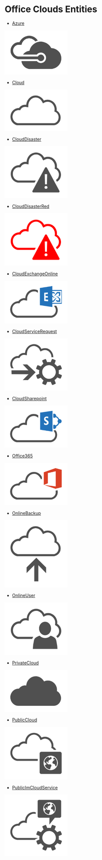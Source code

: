 # Office Clouds Entities


- [Azure](./azure.md)  
<img src="./azure.png" width="200"/>

- [Cloud](./cloud.md)  
<img src="./cloud.png" width="200"/>

- [CloudDisaster](./cloud-disaster.md)  
<img src="./cloud-disaster.png" width="200"/>

- [CloudDisasterRed](./cloud-disaster-red.md)  
<img src="./cloud-disaster-red.png" width="200"/>

- [CloudExchangeOnline](./cloud-exchange-online.md)  
<img src="./cloud-exchange-online.png" width="200"/>

- [CloudServiceRequest](./cloud-service-request.md)  
<img src="./cloud-service-request.png" width="200"/>

- [CloudSharepoint](./cloud-sharepoint.md)  
<img src="./cloud-sharepoint.png" width="200"/>

- [Office365](./office-365.md)  
<img src="./office-365.png" width="200"/>

- [OnlineBackup](./online-backup.md)  
<img src="./online-backup.png" width="200"/>

- [OnlineUser](./online-user.md)  
<img src="./online-user.png" width="200"/>

- [PrivateCloud](./private-cloud.md)  
<img src="./private-cloud.png" width="200"/>

- [PublicCloud](./public-cloud.md)  
<img src="./public-cloud.png" width="200"/>

- [PublicImCloudService](./public-im-cloud-service.md)  
<img src="./public-im-cloud-service.png" width="200"/>
